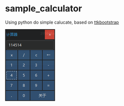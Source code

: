 # sample_calculator
Using python do simple calucate, based on [ttkbootstrap](https://ttkbootstrap.readthedocs.io/)

![](ui.png)
